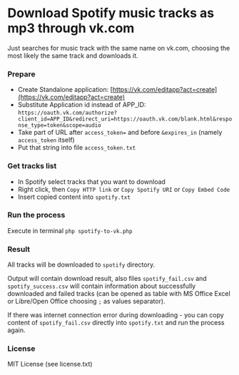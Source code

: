 # Download Spotify music tracks as mp3 through vk.com
Just searches for music track with the same name on vk.com, choosing the most likely the same track and downloads it.

### Prepare
* Create Standalone application: [https://vk.com/editapp?act=create](https://vk.com/editapp?act=create)
* Substitute Application id instead of APP_ID: `https://oauth.vk.com/authorize?client_id=APP_ID&redirect_uri=https://oauth.vk.com/blank.html&response_type=token&scope=audio`
* Take part of URL after `access_token=` and before `&expires_in` (namely `access_token` itself)
* Put that string into file `access_token.txt`

### Get tracks list
* In Spotify select tracks that you want to download
* Right click, then `Copy HTTP link` or `Copy Spotify URI` or `Copy Embed Code`
* Insert copied content into `spotify.txt`

### Run the process
Execute in terminal `php spotify-to-vk.php`

### Result
All tracks will be downloaded to `spotify` directory.

Output will contain download result, also files `spotify_fail.csv` and `spotify_success.csv` will contain information about successfully downloaded and failed tracks (can be opened as table with MS Office Excel or Libre/Open Office choosing `;` as values separator).

If there was internet connection error during downloading - you can copy content of `spotify_fail.csv` directly into `spotify.txt` and run the process again.

### License
MIT License (see license.txt)
